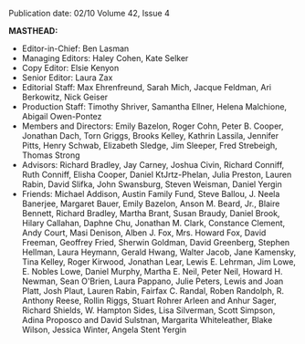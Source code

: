 Publication date: 02/10
Volume 42, Issue 4

**MASTHEAD:**
- Editor-in-Chief: Ben Lasman
- Managing Editors: Haley Cohen, Kate Selker
- Copy Editor: Elsie Kenyon
- Senior Editor: Laura Zax
- Editorial Staff: Max Ehrenfreund, Sarah Mich, Jacque Feldman, Ari Berkowitz, Nick Geiser
- Production Staff: Timothy Shriver, Samantha Ellner, Helena Malchione, Abigail Owen-Pontez
- Members and Directors: Emily Bazelon, Roger Cohn, Peter B. Cooper, Jonathan Dach, Torn Griggs, Brooks Kelley, Kathrin Lassila, Jennifer Pitts, Henry Schwab, Elizabeth Sledge, Jim Sleeper, Fred Strebeigh, Thomas Strong
- Advisors: Richard Bradley, Jay Carney, Joshua Civin, Richard Conniff, Ruth Conniff, Elisha Cooper, Daniel KtJrtz-Phelan, Julia Preston, Lauren Rabin, David Slifka, John Swansburg, Steven Weisman, Daniel Yergin
- Friends: Michael Addison, Austin Family Fund, Steve Ballou, J. Neela Banerjee, Margaret Bauer, Emily Bazelon, Anson M. Beard, Jr., Blaire Bennett, Richard Bradley, Martha Brant, Susan Braudy, Daniel Brook, Hilary Callahan, Daphne Chu, Jonathan M. Clark, Constance Clement, Andy Court, Masi Denison, Alben J. Fox, Mrs. Howard Fox, David Freeman, Geoffrey Fried, Sherwin Goldman, David Greenberg, Stephen Hellman, Laura Heymann, Gerald Hwang, Walter Jacob, Jane Kamensky, Tina Kelley, Roger Kirwood, Jonathan Lear, Lewis E. Lehrman, Jim Lowe, E. Nobles Lowe, Daniel Murphy, Martha E. Neil, Peter Neil, Howard H. Newman, Sean O'Brien, Laura Pappano, Julie Peters, Lewis and Joan Platt, Josh Plaut, Lauren Rabin, Fairfax C. Randal, Roben Randolph, R. Anthony Reese, Rollin Riggs, Stuart Rohrer Arleen and Anhur Sager, Richard Shields, W. Hampton Sides, Lisa Silverman, Scott Simpson, Adina Proposco and David Sulstnan, Margarita Whiteleather, Blake Wilson, Jessica Winter, Angela Stent Yergin

